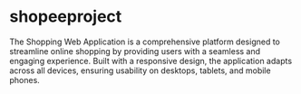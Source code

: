 # shopeeproject
The Shopping Web Application is a comprehensive platform designed to streamline online shopping by providing users with a seamless and engaging experience. Built with a responsive design, the application adapts across all devices, ensuring usability on desktops, tablets, and mobile phones. 
